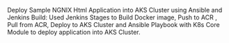 Deploy Sample NGNIX Html Application into AKS Cluster using Ansible and Jenkins Build: Used Jenkins Stages to 
Build Docker image, Push to ACR , Pull from ACR, Deploy to AKS Cluster and Ansible Playbook with K8s Core Module to 
deploy application into AKS Cluster.
